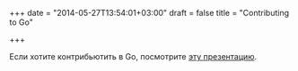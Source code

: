 +++
date = "2014-05-27T13:54:01+03:00"
draft = false
title = "Contributing to Go"

+++

<p>Если хотите контрибьютить в Go, посмотрите <a href="https://speakerdeck.com/nathany/contributing-to-go">эту презентацию</a>.</p>

